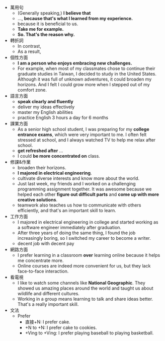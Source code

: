 * 萬用句
	* (Generally speaking,) **I believe that** 
	* ..., **because that's what I learned from my experience.**
	* because it is beneficial to us.
	* **Take me for example.**
	* **So. That's the reason why.**
* 轉折詞
	* In contrast,
	* As a result,
* 個性方面
	*  **I am a person who enjoys embracing new challenges.**
	* For example, when most of my classmates chose to continue their graduate studies in Taiwan, I decided to study in the United States. Although it was full of unknown adventures, it could broaden my horizons. And I felt I could grow more when I stepped out of my comfort zone.
* 語言方面
	* **speak clearly and fluently**
	* deliver my ideas effectively
	* master my English abilities
	* practice English 3 hours a day for 6 months
* 課業方面
	* As a senior high school student, I was preparing for my **college entrance exams**, which were very important to me. I often felt stressed at school, and I always watched TV to help me relax after school.
	* **get refreshed after** ...
	* I could **be more concentrated on** class.
* 修課&作業
	* broaden their horizons.
	* **I majored in electrical engineering**.
	* cultivate diverse interests and know more about the world.
	* Just last week, my friends and I worked on a challenging programming assignment together. It was awesome because we helped each other **figure out difficult parts** and **come up with more creative solutions**.
	* teamwork also teaches us how to communicate with others efficiently, and that's an important skill to learn.
* 工作方面
	* I majored in electrical engineering in college and started working as a software engineer immediately after graduation.
	* After three years of doing the same thing, I found the job increasingly boring, so I switched my career to become a writer.
	* decent job with decent pay
* 網路方面
	* I prefer learning in a classroom **over** learning online because it helps me concentrate more.
	* Online courses are indeed more convenient for us, but they lack face-to-face interaction.
* 看電視
	* I like to watch some channels like **National Geographic**. They showed us amazing places around the world and taught us about wildlife and different cultures.
	* Working in a group means learning to talk and share ideas better. That's a really important skill.
* 文法
	* Prefer
		* 直接+N: I prefer cake.
		* +N to +N: I prefer cake to cookies.
		* +Ving to +Ving: I prefer playing baseball to playing basketball.